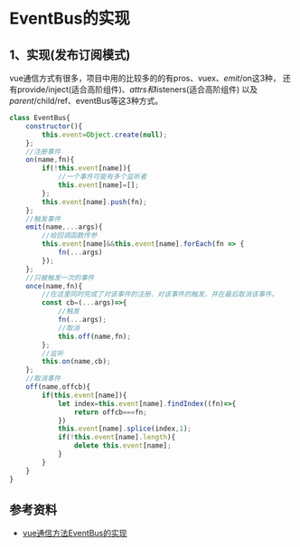 # EventBus的实现

## 1、实现(发布订阅模式)

vue通信方式有很多，项目中用的比较多的的有pros、vuex、$emit/$on这3种，
还有provide/inject(适合高阶组件)、$attrs和$listeners(适合高阶组件)
以及$parent/$child/ref、eventBus等这3种方式。

```js
class EventBus{
    constructor(){
        this.event=Object.create(null);
    };
    //注册事件
    on(name,fn){
        if(!this.event[name]){
            //一个事件可能有多个监听者
            this.event[name]=[];
        };
        this.event[name].push(fn);
    };
    //触发事件
    emit(name,...args){
        //给回调函数传参
        this.event[name]&&this.event[name].forEach(fn => {
            fn(...args)
        });
    };
    //只被触发一次的事件
    once(name,fn){
        //在这里同时完成了对该事件的注册、对该事件的触发，并在最后取消该事件。
        const cb=(...args)=>{
            //触发
            fn(...args);
            //取消
            this.off(name,fn);
        };
        //监听
        this.on(name,cb);
    };
    //取消事件
    off(name,offcb){
        if(this.event[name]){
            let index=this.event[name].findIndex((fn)=>{
                return offcb===fn;
            })
            this.event[name].splice(index,1);
            if(!this.event[name].length){
                delete this.event[name];
            }
        }
    }
}
```

## 参考资料

- [vue通信方法EventBus的实现](https://juejin.cn/post/6844903862046818311)
